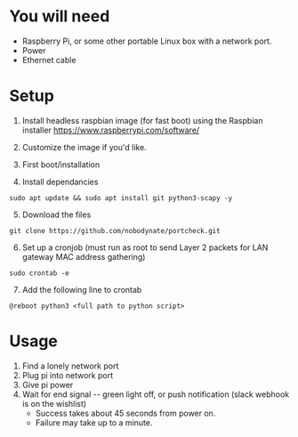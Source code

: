 # You will need
- Raspberry Pi, or some other portable Linux box with a network port.
- Power
- Ethernet cable

# Setup

1. Install headless raspbian image (for fast boot) using the Raspbian installer https://www.raspberrypi.com/software/
2. Customize the image if you'd like.
3. First boot/installation

4. Install dependancies
```
sudo apt update && sudo apt install git python3-scapy -y
```

5. Download the files
```
git clone https://github.com/nobodynate/portcheck.git
```

6. Set up a cronjob (must run as root to send Layer 2 packets for LAN gateway MAC address gathering)
```
sudo crontab -e
```

7. Add the following line to crontab 
```
@reboot python3 <full path to python script>
```

# Usage

1. Find a lonely network port
1. Plug pi into network port
1. Give pi power
1. Wait for end signal -- green light off, or push notification (slack webhook is on the wishlist)
    - Success takes about 45 seconds from power on.
    - Failure may take up to a minute.